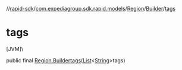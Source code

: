 //[rapid-sdk](../../../../index.md)/[com.expediagroup.sdk.rapid.models](../../index.md)/[Region](../index.md)/[Builder](index.md)/[tags](tags.md)

# tags

[JVM]\

public final [Region.Builder](index.md)[tags](tags.md)([List](https://docs.oracle.com/javase/8/docs/api/java/util/List.html)&lt;[String](https://docs.oracle.com/javase/8/docs/api/java/lang/String.html)&gt;tags)
